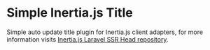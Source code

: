 # Simple Inertia.js Title

Simple auto update title plugin for Inertia.js client adapters, for more information visits [Inertia.js Laravel SSR Head repository](https://github.com/ycs77/inertia-laravel-ssr-head).
